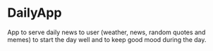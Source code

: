 # DailyApp
App to serve daily news to user (weather, news, random quotes and memes) to start the day well and to keep good mood during the day.
